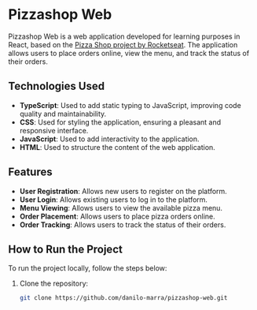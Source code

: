 # Pizzashop Web

Pizzashop Web is a web application developed for learning purposes in React, based on the [Pizza Shop project by Rocketseat](https://github.com/Rocketseat). The application allows users to place orders online, view the menu, and track the status of their orders.

## Technologies Used

- **TypeScript**: Used to add static typing to JavaScript, improving code quality and maintainability.
- **CSS**: Used for styling the application, ensuring a pleasant and responsive interface.
- **JavaScript**: Used to add interactivity to the application.
- **HTML**: Used to structure the content of the web application.

## Features

- **User Registration**: Allows new users to register on the platform.
- **User Login**: Allows existing users to log in to the platform.
- **Menu Viewing**: Allows users to view the available pizza menu.
- **Order Placement**: Allows users to place pizza orders online.
- **Order Tracking**: Allows users to track the status of their orders.

## How to Run the Project

To run the project locally, follow the steps below:

1. Clone the repository:
   ```bash
   git clone https://github.com/danilo-marra/pizzashop-web.git
